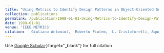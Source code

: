```yaml
---
title: "Using Metrics to Identify Design Patterns in Object-Oriented Software"
collection: publications
permalink: /publication/1998-01-01-Using-Metrics-to-Identify-Design-Patterns-in-Object-Oriented-Software
date: 1998-01-01
venue: 'IEEE METRICS'
citation: ' Giuliano Antoniol,  Roberto Fiutem,  L. Cristoforetti, &quot;Using Metrics to Identify Design Patterns in Object-Oriented Software.&quot; IEEE METRICS, 1998.'
---
```

Use [Google Scholar](https://scholar.google.com/scholar?q=Using+Metrics+to+Identify+Design+Patterns+in+Object+Oriented+Software){:target="_blank"} for full citation